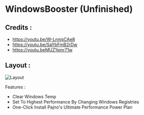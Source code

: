 # WindowsBooster (Unfinished)
## Credits : 
- https://youtu.be/W-LnnjsCAe8
- https://youtu.be/SaYbFmB2rDw
- https://youtu.beMUZ1jpnr71w

## Layout : 
![Layout](https://i.ibb.co/vX1db1W/image-2022-09-27-202736641.png) 

Features :
- Clear Windows Temp
- Set To Highest Performance By Changing Windows Registries
- One-Click Install Pajno's Ultimate Performance Power Plan
